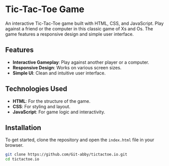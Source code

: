 # Tic-Tac-Toe Game

An interactive Tic-Tac-Toe game built with HTML, CSS, and JavaScript. Play against a friend or the computer in this classic game of Xs and Os. The game features a responsive design and simple user interface.

## Features

- **Interactive Gameplay**: Play against another player or a computer.
- **Responsive Design**: Works on various screen sizes.
- **Simple UI**: Clean and intuitive user interface.

## Technologies Used

- **HTML**: For the structure of the game.
- **CSS**: For styling and layout.
- **JavaScript**: For game logic and interactivity.

## Installation

To get started, clone the repository and open the `index.html` file in your browser.

```bash
git clone https://github.com/Git-abby/tictactoe.io.git
cd tictactoe.io
